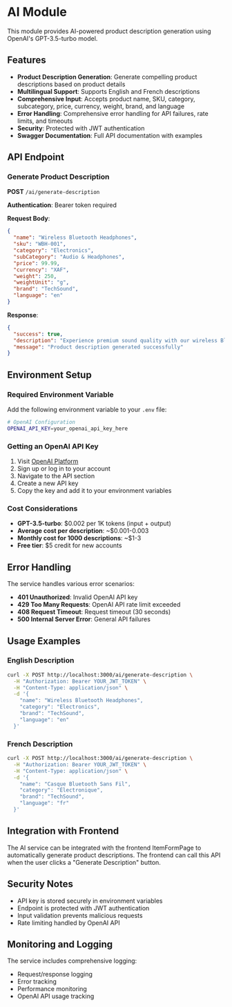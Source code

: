 # AI Module

This module provides AI-powered product description generation using OpenAI's GPT-3.5-turbo model.

## Features

- **Product Description Generation**: Generate compelling product descriptions based on product details
- **Multilingual Support**: Supports English and French descriptions
- **Comprehensive Input**: Accepts product name, SKU, category, subcategory, price, currency, weight, brand, and language
- **Error Handling**: Comprehensive error handling for API failures, rate limits, and timeouts
- **Security**: Protected with JWT authentication
- **Swagger Documentation**: Full API documentation with examples

## API Endpoint

### Generate Product Description

**POST** `/ai/generate-description`

**Authentication**: Bearer token required

**Request Body**:

```json
{
  "name": "Wireless Bluetooth Headphones",
  "sku": "WBH-001",
  "category": "Electronics",
  "subCategory": "Audio & Headphones",
  "price": 99.99,
  "currency": "XAF",
  "weight": 250,
  "weightUnit": "g",
  "brand": "TechSound",
  "language": "en"
}
```

**Response**:

```json
{
  "success": true,
  "description": "Experience premium sound quality with our wireless Bluetooth headphones. Featuring advanced noise cancellation and 30-hour battery life, these headphones deliver exceptional audio performance for both work and leisure.",
  "message": "Product description generated successfully"
}
```

## Environment Setup

### Required Environment Variable

Add the following environment variable to your `.env` file:

```bash
# OpenAI Configuration
OPENAI_API_KEY=your_openai_api_key_here
```

### Getting an OpenAI API Key

1. Visit [OpenAI Platform](https://platform.openai.com/)
2. Sign up or log in to your account
3. Navigate to the API section
4. Create a new API key
5. Copy the key and add it to your environment variables

### Cost Considerations

- **GPT-3.5-turbo**: $0.002 per 1K tokens (input + output)
- **Average cost per description**: ~$0.001-0.003
- **Monthly cost for 1000 descriptions**: ~$1-3
- **Free tier**: $5 credit for new accounts

## Error Handling

The service handles various error scenarios:

- **401 Unauthorized**: Invalid OpenAI API key
- **429 Too Many Requests**: OpenAI API rate limit exceeded
- **408 Request Timeout**: Request timeout (30 seconds)
- **500 Internal Server Error**: General API failures

## Usage Examples

### English Description

```bash
curl -X POST http://localhost:3000/ai/generate-description \
  -H "Authorization: Bearer YOUR_JWT_TOKEN" \
  -H "Content-Type: application/json" \
  -d '{
    "name": "Wireless Bluetooth Headphones",
    "category": "Electronics",
    "brand": "TechSound",
    "language": "en"
  }'
```

### French Description

```bash
curl -X POST http://localhost:3000/ai/generate-description \
  -H "Authorization: Bearer YOUR_JWT_TOKEN" \
  -H "Content-Type: application/json" \
  -d '{
    "name": "Casque Bluetooth Sans Fil",
    "category": "Électronique",
    "brand": "TechSound",
    "language": "fr"
  }'
```

## Integration with Frontend

The AI service can be integrated with the frontend ItemFormPage to automatically generate product descriptions. The frontend can call this API when the user clicks a "Generate Description" button.

## Security Notes

- API key is stored securely in environment variables
- Endpoint is protected with JWT authentication
- Input validation prevents malicious requests
- Rate limiting handled by OpenAI API

## Monitoring and Logging

The service includes comprehensive logging:

- Request/response logging
- Error tracking
- Performance monitoring
- OpenAI API usage tracking
